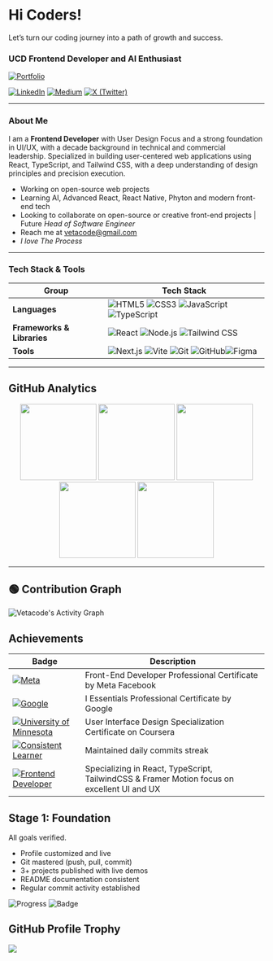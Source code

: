 # Hi Coders!
Let’s turn our coding journey into a path of growth and success.

### UCD Frontend Developer and AI Enthusiast

[![Portfolio](https://img.shields.io/badge/Portfolio%20-%230A66C2.svg?style=for-the-badge&logo=google-chrome&logoColor=white)](https://fiqrie-portfolio.vercel.app/)

[![LinkedIn](https://img.shields.io/badge/-LinkedIn-blue?style=flat&logo=Linkedin&logoColor=white)](https://www.linkedin.com/in/fiqrie-vetacode/)
[![Medium](https://img.shields.io/badge/-Medium-black?style=flat&logo=medium&logoColor=white)](https://medium.com/)
[![X (Twitter)](https://img.shields.io/badge/-Twitter-black?style=flat&logo=x&logoColor=white)](https://x.com/)

---

### About Me
I am a **Frontend Developer** with User Design Focus and a strong foundation in UI/UX, with a decade background in technical and commercial leadership. Specialized in building user-centered web applications using React, TypeScript, and Tailwind CSS, with a deep understanding of design principles and precision execution. 

- Working on open-source web projects  
- Learning AI, Advanced React, React Native, Phyton and modern front-end tech  
- Looking to collaborate on open-source or creative front-end projects | Future *Head of Software Engineer*
- Reach me at vetacode@gmail.com  
- *I love The Process*  

---

### Tech Stack & Tools

|Group|Tech Stack|
|--------|----------------------|
|**Languages**| ![HTML5](https://img.shields.io/badge/HTML5-E34F26?style=flat&logo=html5&logoColor=white) ![CSS3](https://img.shields.io/badge/CSS3-1572B6?style=flat&logo=css3&logoColor=white) ![JavaScript](https://img.shields.io/badge/JavaScript-F7DF1E?style=flat&logo=javascript&logoColor=black) ![TypeScript](https://img.shields.io/badge/TypeScript-007ACC?style=flat&logo=typescript&logoColor=white)|
|**Frameworks & Libraries**|![React](https://img.shields.io/badge/React-20232A?style=flat&logo=react&logoColor=61DAFB) ![Node.js](https://img.shields.io/badge/Node.js-43853D?style=flat&logo=node.js&logoColor=white) ![Tailwind CSS](https://img.shields.io/badge/Tailwind_CSS-38B2AC?style=flat&logo=tailwind-css&logoColor=white)|
|**Tools**| ![Next.js](https://img.shields.io/badge/Next.js-000000?style=flat&logo=nextdotjs&logoColor=white) ![Vite](https://img.shields.io/badge/Vite-646CFF?style=flat&logo=vite&logoColor=white) ![Git](https://img.shields.io/badge/Git-F05032?style=flat&logo=git&logoColor=white) ![GitHub](https://img.shields.io/badge/GitHub-181717?style=flat&logo=github&logoColor=white)![Figma](https://img.shields.io/badge/Figma-F24E1E?style=flat&logo=figma&logoColor=white)

---

## GitHub Analytics

<p align="center">
  <img height="150em" src="https://github-readme-stats.vercel.app/api?username=vetacode&show_icons=true&theme=tokyonight" />
  <img height="150em" src="https://github-contributor-stats.vercel.app/api?username=vetacode&limit=5&theme=tokyonight&combine_all_yearly_contributions=true" />
  <img height="150em" src="https://github-readme-stats.vercel.app/api/top-langs/?username=vetacode&layout=compact&theme=tokyonight" />
  <img height="150em" src="https://streak-stats.demolab.com?user=vetacode&theme=tokyonight" />
  <img height="150em" src="https://github-profile-summary-cards.vercel.app/api/cards/profile-details?username=vetacode&theme=tokyonight" />
</p>

---

## 🟢 Contribution Graph

![Vetacode's Activity Graph](https://github-readme-activity-graph.vercel.app/graph?username=vetacode&theme=tokyo-night)

## Achievements

| Badge | Description |
|--------|----------------------|
| [![Meta](https://img.shields.io/badge/Meta-Certified-0467DF?style=for-the-badge&logo=meta&logoColor=blue)](https://www.credly.com/badges/7490c39e-f58e-4251-a320-42cc49637fa0/public_url) | Front-End Developer Professional Certificate by Meta Facebook  |
| [![Google](https://img.shields.io/badge/Google-Certified-FFD700?style=for-the-badge&logo=google&logoColor=gold)](https://www.credly.com/badges/3b8fa04b-2114-4afa-a140-99cc83c1cbda/public_url) | I Essentials Professional Certificate by Google |
| [![University of Minnesota](https://img.shields.io/badge/University%20of%20Minnesota-Certified-7A0019?style=for-the-badge&logo=google-classroom&logoColor=FFCC33)](https://coursera.org/verify/specialization/B2LS0E2S3N8V) | User Interface Design Specialization Certificate on Coursera |
| [![Consistent Learner](https://img.shields.io/badge/Consistent%20Learner-Achieved-2E8B57?style=for-the-badge&logo=github&logoColor=white)](#)| Maintained daily commits streak |
| [![Frontend Developer](https://img.shields.io/badge/Frontend%20Developer-Achieved-1E90FF?style=for-the-badge&logo=react&logoColor=white)](#) | Specializing in React, TypeScript, TailwindCSS & Framer Motion focus on excellent UI and UX |


## Stage 1: Foundation

All goals verified.

- Profile customized and live
- Git mastered (push, pull, commit)
- 3+ projects published with live demos
- README documentation consistent
- Regular commit activity established

![Progress](https://img.shields.io/badge/Stage%201%20Progress-100%25-brightgreen?style=for-the-badge) 
![Badge](https://img.shields.io/badge/🏁_Foundation_Complete-brightgreen?style=for-the-badge)

## GitHub Profile Trophy

<img src="https://github-profile-trophy.vercel.app/?username=vetacode&theme=gruvbox&column=7&margin-w=10&margin-h=10&no-bg=true&no-frame=true" />
